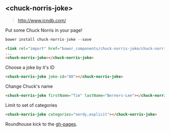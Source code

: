 ## &lt;chuck-norris-joke&gt;
> http://www.icndb.com/

Put some Chuck Norris in your page!

```js
bower install chuck-norris-joke --save
```

```html
<link rel="import" href="bower_components/chuck-norris-joke/chuck-norris-joke.html">
...
<chuck-norris-joke></chuck-norris-joke>
```

Choose a joke by it's ID
```html
<chuck-norris-joke joke-id="80"></chuck-norris-joke>
```

Change Chuck's name
```html
<chuck-norris-joke firstName="Tim" lastName="Berners-Lee"></chuck-norris-joke>
```

Limit to set of categories
```html
<chuck-norris-joke categories="nerdy,explicit"></chuck-norris-joke>
```

Roundhouse kick to the [gh-pages](http://erikringsmuth.github.io/chuck-norris-joke/).
